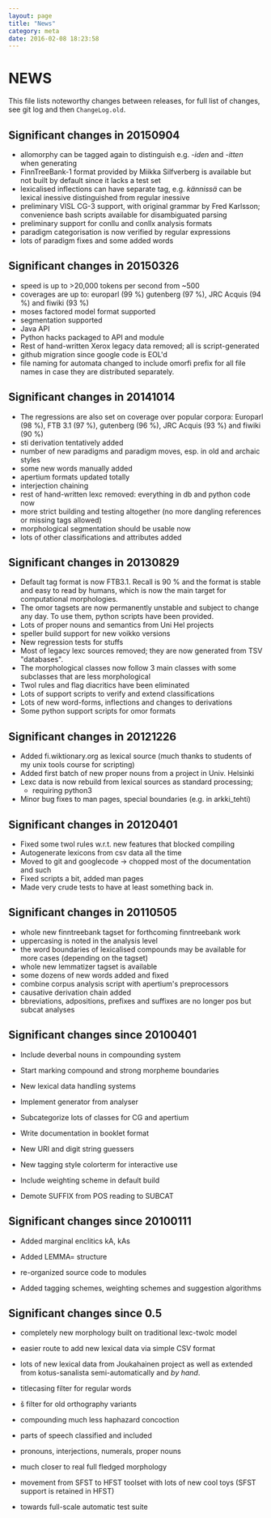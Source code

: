 ```yaml
---
layout: page
title: "News"
category: meta
date: 2016-02-08 18:23:58
---
```



# NEWS

This file lists noteworthy changes between releases, for full list of changes,
see git log and then `ChangeLog.old`.

## Significant changes in 20150904

* allomorphy can be tagged again to distinguish e.g. *-iden* and *-itten* when
  generating
* FinnTreeBank-1 format provided by Miikka Silfverberg is available but not
  built by default since it lacks a test set
* lexicalised inflections can have separate tag, e.g. *kännissä* can be lexical
  inessive distinguished from regular inessive
* preliminary VISL CG-3 support, with original grammar by Fred Karlsson;
  convenience bash scripts available for disambiguated parsing
* preliminary support for conllu and conllx analysis formats
* paradigm categorisation is now verified by regular expressions
* lots of paradigm fixes and some added words

## Significant changes in 20150326

* speed is up to >20,000 tokens per second from ~500
* coverages are up to:
  europarl (99 %) gutenberg (97 %), JRC Acquis (94 %) and fiwiki (93 %)
* moses factored model format supported
* segmentation supported
* Java API
* Python hacks packaged to API and module
* Rest of hand-written Xerox legacy data removed; all is script-generated
* github migration since google code is EOL'd
* file naming for automata changed to include omorfi prefix for all file
  names in case they are distributed separately.

## Significant changes in 20141014

* The regressions are also set on coverage over popular corpora:
  Europarl (98 %), FTB 3.1 (97 %), gutenberg (96 %), JRC Acquis (93 %) and
  fiwiki (90 %)
* sti derivation tentatively added
* number of new paradigms and paradigm moves, esp. in old and archaic styles
* some new words manually added
* apertium formats updated totally
* interjection chaining
* rest of hand-written lexc removed: everything in db and python code now
* more strict building and testing altogether (no more dangling references or
  missing tags allowed)
* morphological segmentation should be usable now
* lots of other classifications and attributes added

## Significant changes in 20130829

* Default tag format is now FTB3.1. Recall is 90 % and the format is stable and
  easy to read by humans, which is now the main target for computational
  morphologies.
* The omor tagsets are now permanently unstable and subject to change any day.
  To use them, python scripts have been provided.
* Lots of proper nouns and semantics from Uni Hel projects
* speller build support for new voikko versions
* New regression tests for stuffs
* Most of legacy lexc sources removed; they are now generated from TSV
  "databases".
* The morphological classes now follow 3 main classes with some subclasses that
  are less morphological
* Twol rules and flag diacritics have been eliminated
* Lots of support scripts to verify and extend classifications
* Lots of new word-forms, inflections and changes to derivations
* Some python support scripts for omor formats

## Significant changes in 20121226

* Added fi.wiktionary.org as lexical source (much thanks to students of my unix
  tools course for scripting)
* Added first batch of new proper nouns from a project in Univ. Helsinki
* Lexc data is now rebuild from lexical sources as standard processing;
    * requiring python3
* Minor bug fixes to man pages, special boundaries (e.g. in arkki_tehti)

## Significant changes in 20120401

* Fixed some twol rules w.r.t. new features that blocked compiling
* Autogenerate lexicons from csv data all the time
* Moved to git and googlecode -> chopped most of the documentation and such
* Fixed scripts a bit, added man pages
* Made very crude tests to have at least something back in.

## Significant changes in 20110505

* whole new finntreebank tagset for forthcoming finntreebank work
* uppercasing is noted in the analysis level
* the word boundaries of lexicalised compounds may be available for more cases
  (depending on the tagset)
* whole new lemmatizer tagset is available
* some dozens of new words added and fixed
* combine corpus analysis script with apertium's preprocessors
* causative derivation chain added
* bbreviations, adpositions, prefixes and suffixes are no longer pos but subcat
  analyses


## Significant changes since 20100401

* Include deverbal nouns in compounding system

* Start marking compound and strong morpheme boundaries

* New lexical data handling systems

* Implement generator from analyser

* Subcategorize lots of classes for CG and apertium

* Write documentation in booklet format

* New URI and digit string guessers

* New tagging style colorterm for interactive use

* Include weighting scheme in default build

* Demote SUFFIX from POS reading to SUBCAT

## Significant changes since 20100111

* Added marginal enclitics kA, kAs

* Added LEMMA= structure

* re-organized source code to modules

* Added tagging schemes, weighting schemes and suggestion algorithms

## Significant changes since 0.5

* completely new morphology built on traditional lexc-twolc model

* easier route to add new lexical data via simple CSV format

* lots of new lexical data from Joukahainen project as well as extended
  from kotus-sanalista semi-automatically and *by hand*.

* titlecasing filter for regular words

* š filter for old orthography variants

* compounding much less haphazard concoction

* parts of speech classified and included

* pronouns, interjections, numerals, proper nouns

* much closer to real full fledged morphology

* movement from SFST to HFST toolset with lots of new cool toys (SFST support
  is retained in HFST)

* towards full-scale automatic test suite

<!-- vim: set ft=markdown: -->
